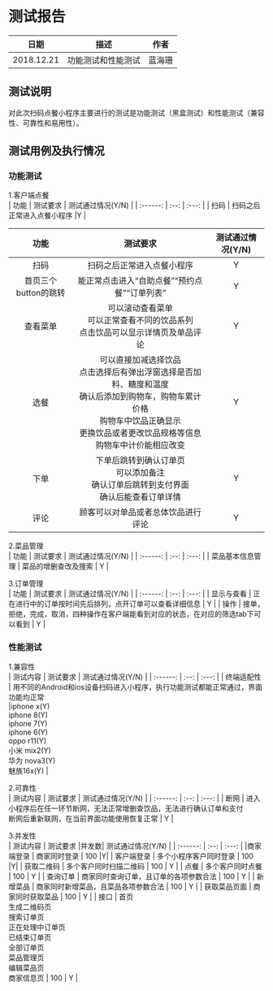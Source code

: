 # 测试报告
|    日期    |  描述  | 作者  |
| :------: | :--: | :---: |
| 2018.12.21 | 功能测试和性能测试 |蓝海珊  |

## 测试说明
对此次扫码点餐小程序主要进行的测试是功能测试（黑盒测试）和性能测试（兼容性、可靠性和易用性）。

## 测试用例及执行情况
### 功能测试
1.客户端点餐  
|    功能    |  测试要求  | 测试通过情况(Y/N)  |
| :------: | :--: | :---: |
| 扫码 | 扫码之后正常进入点餐小程序 |Y  |




|    功能    |  测试要求  | 测试通过情况(Y/N)  |
| :------: | :--------: | :-----------------------------------------------: |
| 扫码 | 扫码之后正常进入点餐小程序 |Y  |
| 首页三个button的跳转 |能正常点击进入“自助点餐”“预约点餐”“订单列表”  | Y |
| 查看菜单 | 可以滚动查看菜单<br>可以正常查看不同的饮品系列<br>点击饮品可以显示详情页及单品评论 | Y |
| 选餐 | 可以直接加减选择饮品<br>点击选择后有弹出浮窗选择是否加料、糖度和温度<br>确认后添加到购物车，购物车累计价格<br>购物车中饮品正确显示<br>更换饮品或者更改饮品规格等信息购物车中计价能相应改变 |Y  |
|下单  |下单后跳转到确认订单页<br>可以添加备注<br>确认订单后跳转到支付界面<br>确认后能查看订单详情  | Y |
| 评论 |顾客可以对单品或者总体饮品进行评论  | Y |

2.菜品管理  
|    功能    |  测试要求  | 测试通过情况(Y/N)  |
| :------: | :--: | :---: |
| 菜品基本信息管理 | 菜品的增删查改及搜索 | Y |

3.订单管理  
|    功能    |  测试要求  | 测试通过情况(Y/N)  |
| :------: | :--: | :---: |
| 显示与查看 | 正在进行中的订单按时间先后排列，点开订单可以查看详细信息 | Y |
| 操作 | 接单，拒绝，完成，取消，四种操作在客户端能看到对应的状态，在对应的筛选tab下可以看到 | Y |

### 性能测试
1.兼容性  
| 测试内容 | 测试要求 | 测试通过情况(Y/N) |
| :------: | :--: | :---: |
| 终端适配性 | 用不同的Android和ios设备扫码进入小程序，执行功能测试都能正常通过，界面功能均正常<br> |iphone x(Y)<br>iphone 8(Y)<br>iphone 7(Y)<br>iphone 6(Y)<br>oppo r11(Y)<br>小米 mix2(Y)<br>华为 nova3(Y)<br>魅族16x(Y) |

2.可靠性   
| 测试内容 | 测试要求 | 测试通过情况(Y/N) |
| :------: | :--: | :---: |
| 断网 | 进入小程序后在任一环节断网，无法正常增删查饮品，无法进行确认订单和支付<br>断网后重新联网，在当前界面功能使用恢复正常 | Y |

3.并发性  
| 测试内容 | 测试要求 |并发数| 测试通过情况(Y/N) |
| :------: | :--: | :---: |
|商家端登录  | 商家同时登录 | 100 |Y|
| 客户端登录 | 多个小程序客户同时登录 | 100 |Y|
| 获取二维码 | 多个客户同时扫描二维码 | 100 | Y |
| 点餐 | 多个客户同时点餐 | 100 | Y |
| 查询订单 | 商家同时查询订单，且订单的各项参数合法 | 100 | Y |
| 新增菜品 | 商家同时新增菜品，且菜品各项参数合法 | 100 | Y |
| 获取菜品页面 | 商家同时获取菜品 | 100 | Y |
| 接口 | 首页<br>生成二维码页<br>搜索订单页<br>正在处理中订单页<br>已结束订单页<br>全部订单页<br>菜品管理页<br>编辑菜品页<br>商家信息页 | 100 | Y |

